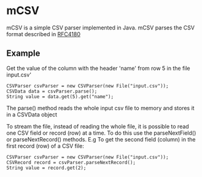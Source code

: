 mCSV
=======

mCSV is a simple CSV parser implemented in Java. mCSV parses the CSV format described in [RFC4180](http://tools.ietf.org/html/rfc4180)

Example
----

Get the value of the column with the header 'name' from row 5 in the file input.csv'

```
CSVParser csvParser = new CSVParser(new File("input.csv"));
CSVData data = csvParser.parse();
String value = data.get(5).get("name");

```

The parse() method reads the whole input csv file to memory and stores it in a CSVData object

To stream the file, instead of reading the whole file, it is possible to read one CSV field or record (row) at a time.
To do this use the parseNextField() or parseNextRecord() methods. E.g To get the second field (column) in the first record (row) of a CSV file:

```
CSVParser csvParser = new CSVParser(new File("input.csv"));
CSVRecord record = csvParser.parseNextRecord();
String value = record.get(2);

```

